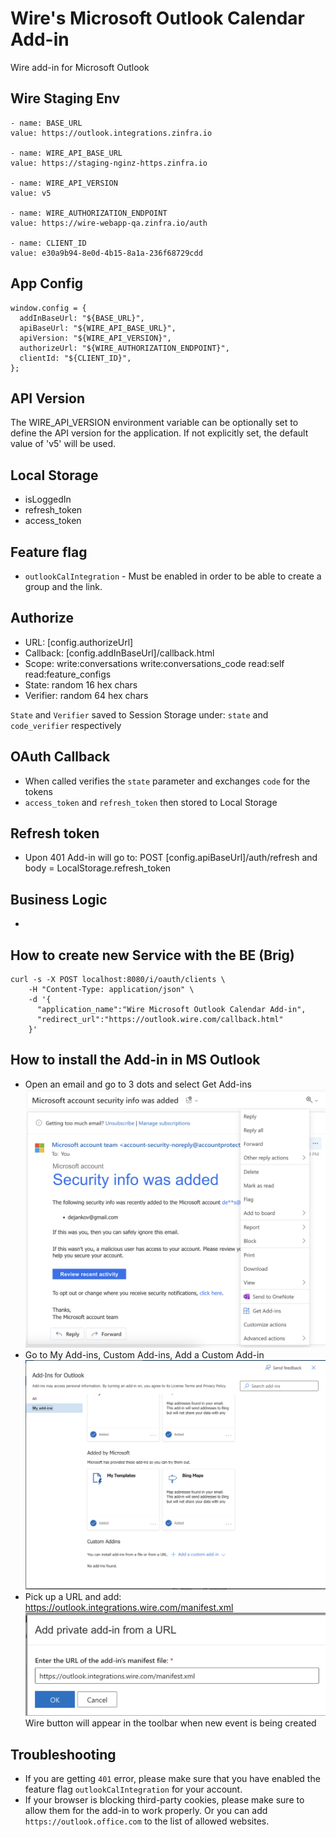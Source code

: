 # Wire's Microsoft Outlook Calendar Add-in

Wire add-in for Microsoft Outlook

## Wire Staging Env
```
- name: BASE_URL
value: https://outlook.integrations.zinfra.io

- name: WIRE_API_BASE_URL
value: https://staging-nginz-https.zinfra.io

- name: WIRE_API_VERSION
value: v5

- name: WIRE_AUTHORIZATION_ENDPOINT
value: https://wire-webapp-qa.zinfra.io/auth

- name: CLIENT_ID
value: e30a9b94-8e0d-4b15-8a1a-236f68729cdd
```

## App Config
```
window.config = {
  addInBaseUrl: "${BASE_URL}",
  apiBaseUrl: "${WIRE_API_BASE_URL}",
  apiVersion: "${WIRE_API_VERSION}",
  authorizeUrl: "${WIRE_AUTHORIZATION_ENDPOINT}",
  clientId: "${CLIENT_ID}",
};
```
## API Version
The WIRE_API_VERSION environment variable can be optionally set to define the API version for the application. If not explicitly set, the default value of 'v5' will be used.

## Local Storage
- isLoggedIn
- refresh_token
- access_token

## Feature flag
 - `outlookCalIntegration` - Must be enabled in order to be able to create a group and the link.

## Authorize
- URL: [config.authorizeUrl]
- Callback: [config.addInBaseUrl]/callback.html
- Scope: write:conversations write:conversations_code read:self read:feature_configs
- State: random 16 hex chars
- Verifier: random 64 hex chars

`State` and `Verifier` saved to Session Storage under: `state` and `code_verifier` respectively

## OAuth Callback
- When called verifies the `state` parameter and exchanges `code` for the tokens
- `access_token` and `refresh_token` then stored to Local Storage

## Refresh token
- Upon 401 Add-in will go to: POST [config.apiBaseUrl]/auth/refresh and body = LocalStorage.refresh_token

## Business Logic
- 

## How to create new Service with the BE (Brig)
```agsl
curl -s -X POST localhost:8080/i/oauth/clients \
    -H "Content-Type: application/json" \
    -d '{
      "application_name":"Wire Microsoft Outlook Calendar Add-in",
      "redirect_url":"https://outlook.wire.com/callback.html" 
    }'
```

## How to install the Add-in in MS Outlook
- Open an email and go to 3 dots and select Get Add-ins
![Step 1](images/step_1.png)
- Go to My Add-ins, Custom Add-ins, Add a Custom Add-in
![Step 2](images/step_2.png)
- Pick up a URL and add: https://outlook.integrations.wire.com/manifest.xml
![Step 3](images/step_3.png)
Wire button will appear in the toolbar when new event is being created

## Troubleshooting
- If you are getting `401` error, please make sure that you have enabled the feature flag `outlookCalIntegration` for your account.
- If your browser is blocking third-party cookies, please make sure to allow them for the add-in to work properly. Or you can add `https://outlook.office.com` to the list of allowed websites.

